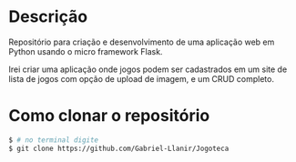 # Descrição

Repositório para criação e desenvolvimento de uma aplicação web em Python usando o micro framework Flask.

Irei criar uma aplicação onde jogos podem ser cadastrados em um site de lista de jogos com opção de upload de imagem, e um CRUD completo.

# Como clonar o repositório

``` bash
$ # no terminal digite
$ git clone https://github.com/Gabriel-Llanir/Jogoteca

```
